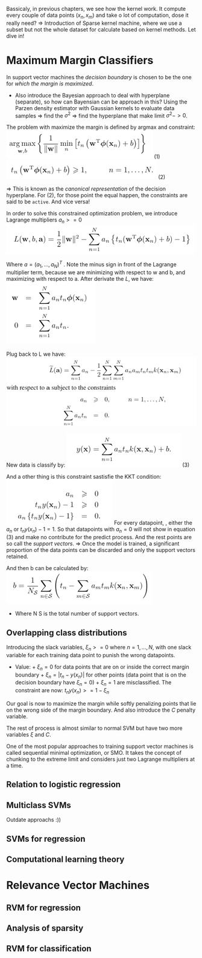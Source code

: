 Bassicaly, in previous chapters, we see how the kernel work. It compute every couple of data points $(x_n, x_m)$ and take o lot of computation, dose it really need?
=> Introduction of Sparse kernel machine, where we use a subset but not the whole dataset for calculate based on kernel methods. Let dive in!

# Maximum Margin Classifiers
In support vector machines the *decision boundary* is chosen to be the one for *which the margin is maximized*.

- Also introduce the Bayesian approach to deal with hyperplane (separate), so how can Bayensian can be approach in this?
Using the Parzen density estimator with Gaussian kernels to evaluate data samples => find the $\sigma^2$ => find the hyperplane that make limit $\sigma^2  -> 0$.

The problem with maximize the margin is defined by argmax and constraint: ![chapter7_1.png](./pictures/chapter7_1.png)             (1)
![chapter7_2.png](./pictures/chapter7_2.png)           (2)
                    
 => This is known as the _canonical representation_ of the decision hyperplane.
 For (2), for those point the equal happen, the constraints are said to be `active`. And vice versa!
 
In order to solve this constrained optimization problem, we introduce Lagrange
multipliers $a_n >= 0$ 
![chapter7_3.png](./pictures/chapter7_3.png)
             
Where $a = (a_1 , . . . , a_N )^T$ . Note the minus sign in front of the Lagrange multiplier term, because we are minimizing with respect to w and b, and maximizing with respect to a.
After derivate the $L$, we have:
![chapter7_4.png](./pictures/chapter7_4.png)
  
 Plug back to L we have:
 ![chapter7_5.png](./pictures/chapter7_5.png)
  
New data is classify by:
![chapter7_6.png](./pictures/chapter7_6.png)   (3)
  
And a other thing is this constraint sastisfie the KKT condition:
 ![chapter7_7.png](./pictures/chapter7_7.png)
For every datapoint, , either the $a_n$ or $t_{n}y(x_n) - 1 = 1$.  So that datapoints with $a_n = 0$ will not show in equation (3) and make no contribute for the predict process. And the rest points are so call the _support vectors_.
     => Once the model is trained, a significant proportion of the data points can be discarded and
only the support vectors retained.

And then b can be calculated by:
![chapter7_8.png](./pictures/chapter7_8.png)
- Where N S is the total number of support vectors.

## Overlapping class distributions
Introducing the slack variables, $ξ_n >= 0$ where $n = 1, . . . , N$, with one slack variable for each training data point to punish the wrong datapoints.
- Value: 
        + $ξ_n = 0$ for data points that are on or inside the correct margin boundary
        + $ξ_n = |t_n − y(x_n)|$ for other points (data point that is on the decision boundary have $ξ_n = 0$)
        +  $ξ_n = 1$ are misclassified.
The constraint are now:   $t_ny(x_n) >= 1 − ξ_n$ 

Our goal is now to maximize the margin while softly penalizing points that lie on the wrong side of the margin boundary. And also introduce the $C$ penalty variable.

The rest of process is almost similar to normal SVM but have two more variables $ξ$ and $C$.

One of the most popular approaches to training support vector machines is called sequential minimal optimization, or SMO. It takes the concept of chunking to the extreme limit and considers just two Lagrange multipliers at a time.


##  Relation to logistic regression

##  Multiclass SVMs
Outdate approachs :))
## SVMs for regression

## Computational learning theory


# Relevance Vector Machines

## RVM for regression

## Analysis of sparsity

## RVM for classification

